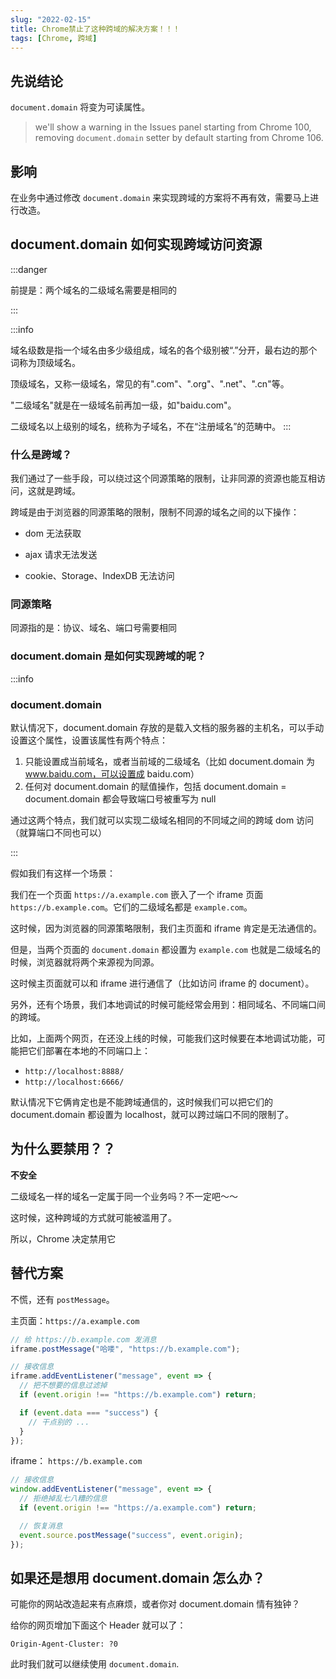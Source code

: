 ```yaml
---
slug: "2022-02-15"
title: Chrome禁止了这种跨域的解决方案！！！
tags: [Chrome, 跨域]
---
```


## 先说结论

`document.domain` 将变为可读属性。

> we'll show a warning in the Issues panel starting from Chrome 100, removing `document.domain` setter by default starting from Chrome 106.

## 影响

在业务中通过修改 `document.domain` 来实现跨域的方案将不再有效，需要马上进行改造。

## document.domain 如何实现跨域访问资源

:::danger

前提是：两个域名的二级域名需要是相同的

:::

:::info

域名级数是指一个域名由多少级组成，域名的各个级别被“.”分开，最右边的那个词称为顶级域名。

顶级域名，又称一级域名，常见的有".com"、".org"、".net"、".cn"等。

"二级域名"就是在一级域名前再加一级，如"baidu.com"。

二级域名以上级别的域名，统称为子域名，不在“注册域名”的范畴中。
:::

### 什么是跨域？

我们通过了一些手段，可以绕过这个同源策略的限制，让非同源的资源也能互相访问，这就是跨域。

跨域是由于浏览器的同源策略的限制，限制不同源的域名之间的以下操作：

- dom 无法获取

- ajax 请求无法发送

- cookie、Storage、IndexDB 无法访问

### 同源策略

同源指的是：协议、域名、端口号需要相同

### document.domain 是如何实现跨域的呢？

:::info

### document.domain

默认情况下，document.domain 存放的是载入文档的服务器的主机名，可以手动设置这个属性，设置该属性有两个特点：

1. 只能设置成当前域名，或者当前域的二级域名（比如 document.domain 为 www.baidu.com，可以设置成 baidu.com）
2. 任何对 document.domain 的赋值操作，包括 document.domain = document.domain 都会导致端口号被重写为 null

通过这两个特点，我们就可以实现二级域名相同的不同域之间的跨域 dom 访问（就算端口不同也可以）

:::

假如我们有这样一个场景：

我们在一个页面 `https://a.example.com` 嵌入了一个 iframe 页面 `https://b.example.com`。它们的二级域名都是 `example.com`。

这时候，因为浏览器的同源策略限制，我们主页面和 iframe 肯定是无法通信的。

但是，当两个页面的 `document.domain` 都设置为 `example.com` 也就是二级域名的时候，浏览器就将两个来源视为同源。

这时候主页面就可以和 iframe 进行通信了（比如访问 iframe 的 document）。

另外，还有个场景，我们本地调试的时候可能经常会用到：相同域名、不同端口间的跨域。

比如，上面两个网页，在还没上线的时候，可能我们这时候要在本地调试功能，可能把它们部署在本地的不同端口上：

- `http://localhost:8888/`
- `http://localhost:6666/`

默认情况下它俩肯定也是不能跨域通信的，这时候我们可以把它们的 document.domain 都设置为 localhost，就可以跨过端口不同的限制了。

## 为什么要禁用？？

**不安全**

二级域名一样的域名一定属于同一个业务吗？不一定吧～～

这时候，这种跨域的方式就可能被滥用了。

所以，Chrome 决定禁用它

## 替代方案

不慌，还有 `postMessage`。

主页面：`https://a.example.com`

```javascript
// 给 https://b.example.com 发消息
iframe.postMessage("哈喽", "https://b.example.com");

// 接收信息
iframe.addEventListener("message", event => {
  // 把不想要的信息过滤掉
  if (event.origin !== "https://b.example.com") return;

  if (event.data === "success") {
    // 干点别的 ...
  }
});
```

iframe： `https://b.example.com`

```javascript
// 接收信息
window.addEventListener("message", event => {
  // 拒绝掉乱七八糟的信息
  if (event.origin !== "https://a.example.com") return;

  // 恢复消息
  event.source.postMessage("success", event.origin);
});
```

## 如果还是想用 document.domain 怎么办？

可能你的网站改造起来有点麻烦，或者你对 document.domain 情有独钟？

给你的网页增加下面这个 Header 就可以了：

```text
Origin-Agent-Cluster: ?0
```

此时我们就可以继续使用 `document.domain`.
